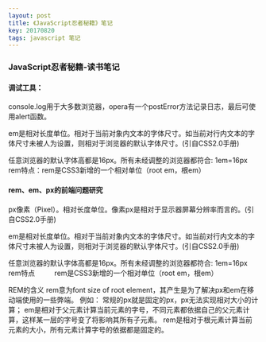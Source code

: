 ```yaml
---
layout: post
title: 《JavaScript忍者秘籍》笔记
key: 20170820
tags: javascript 笔记
---
```

### JavaScript忍者秘籍-读书笔记
#### 调试工具：
console.log用于大多数浏览器，opera有一个postError方法记录日志，最后可使用alert函数。

em是相对长度单位。相对于当前对象内文本的字体尺寸。如当前对行内文本的字体尺寸未被人为设置，则相对于浏览器的默认字体尺寸。(引自CSS2.0手册)  

任意浏览器的默认字体高都是16px。所有未经调整的浏览器都符合: 1em=16px
rem特点：rem是CSS3新增的一个相对单位（root em，根em）

#### rem、em、px的前端问题研究
px像素（Pixel）。相对长度单位。像素px是相对于显示器屏幕分辨率而言的。(引自CSS2.0手册)

em是相对长度单位。相对于当前对象内文本的字体尺寸。如当前对行内文本的字体尺寸未被人为设置，则相对于浏览器的默认字体尺寸。(引自CSS2.0手册)  

任意浏览器的默认字体高都是16px。所有未经调整的浏览器都符合: 1em=16px
rem特点 
        rem是CSS3新增的一个相对单位（root em，根em）

REM的含义
rem意为font size of root element，其产生是为了解决px和em在移动端使用的一些弊端。
例如：
常规的px就是固定的px，px无法实现相对大小的计算；
em是相对于父元素计算当前元素的字号，不同元素都依据自己的父元素计算，这样某一层的字号变了将影响其所有子元素。
rem是相对于根元素计算当前元素的大小，所有元素计算字号的依据都是固定的。

